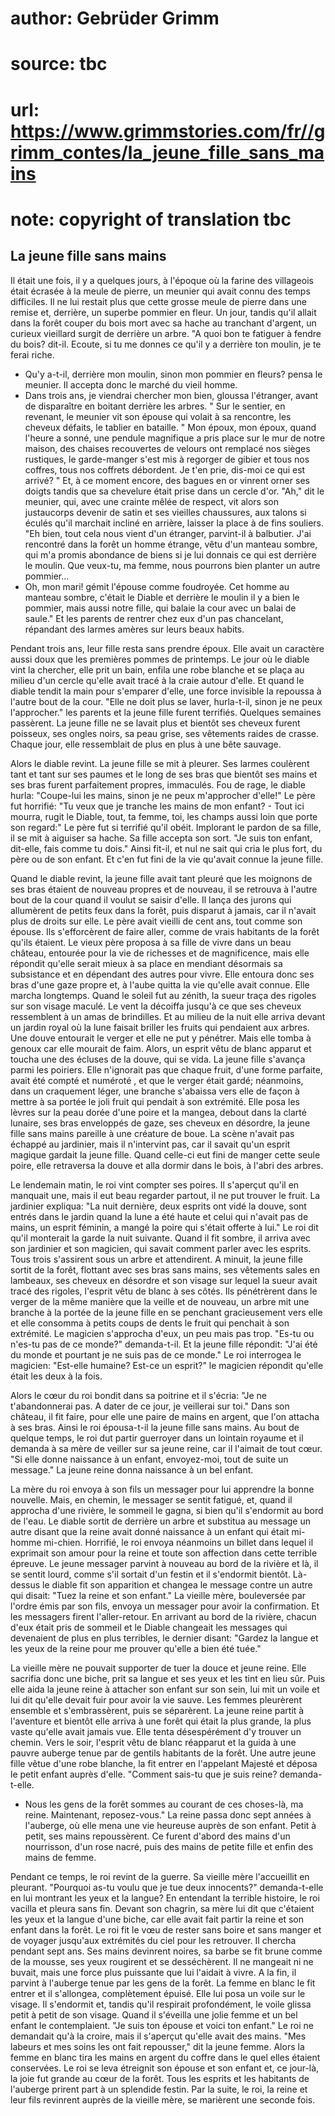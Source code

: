 # author: Gebrüder Grimm
# source: tbc
# url: https://www.grimmstories.com/fr//grimm_contes/la_jeune_fille_sans_mains
# note: copyright of translation tbc

## La jeune fille sans mains 

Il était une fois, il y a quelques jours, à l'époque où la farine des
villageois était écrasée à la meule de pierre, un meunier qui avait
connu des temps difficiles. Il ne lui restait plus que cette grosse
meule de pierre dans une remise et, derrière, un superbe pommier en
fleur. Un jour, tandis qu'il allait dans la forêt couper du bois mort
avec sa hache au tranchant d'argent, un curieux vieillard surgit de
derrière un arbre. "A quoi bon te fatiguer à fendre du bois? dit-il.
Ecoute, si tu me donnes ce qu'il y a derrière ton moulin, je te ferai
riche.
- Qu'y a-t-il, derrière mon moulin, sinon mon pommier en fleurs? pensa
le meunier. Il accepta donc le marché du vieil homme.
- Dans trois ans, je viendrai chercher mon bien, gloussa l'étranger,
avant de disparaître en boitant derrière les arbres. "
Sur le sentier, en revenant, le meunier vit son épouse qui volait à sa
rencontre, les cheveux défaits, le tablier en bataille. " Mon époux,
mon époux, quand l'heure a sonné, une pendule magnifique a pris place
sur le mur de notre maison, des chaises recouvertes de velours ont
remplacé nos sièges rustiques, le garde-manger s'est mis à regorger de
gibier et tous nos coffres, tous nos coffrets débordent. Je t'en prie,
dis-moi ce qui est arrivé? " Et, à ce moment encore, des bagues en or
vinrent orner ses doigts tandis que sa chevelure était prise dans un
cercle d'or. "Ah," dit le meunier, qui, avec une crainte mêlée de
respect, vit alors son justaucorps devenir de satin et ses vieilles
chaussures, aux talons si éculés qu'il marchait incliné en arrière,
laisser la place à de fins souliers. "Eh bien, tout cela nous vient
d'un étranger, parvint-il à balbutier. J'ai rencontré dans la forêt un
homme étrange, vêtu d'un manteau sombre, qui m'a promis abondance de
biens si je lui donnais ce qui est derrière le moulin. Que veux-tu, ma
femme, nous pourrons bien planter un autre pommier...
- Oh, mon mari! gémit l'épouse comme foudroyée. Cet homme au manteau
sombre, c'était le Diable et derrière le moulin il y a bien le pommier,
mais aussi notre fille, qui balaie la cour avec un balai de saule." Et
les parents de rentrer chez eux d'un pas chancelant, répandant des
larmes amères sur leurs beaux habits.

Pendant trois ans, leur fille resta sans prendre époux. Elle avait un
caractère aussi doux que les premières pommes de printemps. Le jour où
le diable vint la chercher, elle prit un bain, enfila une robe blanche
et se plaça au milieu d'un cercle qu'elle avait tracé à la craie
autour d'elle. Et quand le diable tendit la main pour s'emparer
d'elle, une force invisible la repoussa à l'autre bout de la cour.
"Elle ne doit plus se laver, hurla-t-il, sinon je ne peux
l'approcher." les parents et la jeune fille furent terrifiés. Quelques
semaines passèrent. La jeune fille ne se lavait plus et bientôt ses
cheveux furent poisseux, ses ongles noirs, sa peau grise, ses vêtements
raides de crasse. Chaque jour, elle ressemblait de plus en plus à une
bête sauvage.

Alors le diable revint. La jeune fille se mit à pleurer. Ses larmes
coulèrent tant et tant sur ses paumes et le long de ses bras que bientôt
ses mains et ses bras furent parfaitement propres, immaculés. Fou de
rage, le diable hurla: "Coupe-lui les mains, sinon je ne peux
m'approcher d'elle!" Le père fut horrifié: "Tu veux que je tranche
les mains de mon enfant? - Tout ici mourra, rugit le Diable, tout, ta
femme, toi, les champs aussi loin que porte son regard:" Le père fut si
terrifié qu'il obéit. Implorant le pardon de sa fille, il se mit à
aiguiser sa hache. Sa fille accepta son sort. "Je suis ton enfant,
dit-elle, fais comme tu dois." Ainsi fit-il, et nul ne sait qui cria le
plus fort, du père ou de son enfant. Et c'en fut fini de la vie
qu'avait connue la jeune fille.

Quand le diable revint, la jeune fille avait tant pleuré que les
moignons de ses bras étaient de nouveau propres et de nouveau, il se
retrouva à l'autre bout de la cour quand il voulut se saisir d'elle.
Il lança des jurons qui allumèrent de petits feux dans la forêt, puis
disparut à jamais, car il n'avait plus de droits sur elle. Le père
avait vieilli de cent ans, tout comme son épouse. Ils s'efforcèrent de
faire aller, comme de vrais habitants de la forêt qu'ils étaient. Le
vieux père proposa à sa fille de vivre dans un beau château, entourée
pour la vie de richesses et de magnificence, mais elle répondit qu'elle
serait mieux à sa place en mendiant désormais sa subsistance et en
dépendant des autres pour vivre. Elle entoura donc ses bras d'une gaze
propre et, à l'aube quitta la vie qu'elle avait connue. Elle marcha
longtemps. Quand le soleil fut au zénith, la sueur traça des rigoles sur
son visage maculé. Le vent la décoiffa jusqu'à ce que ses cheveux
ressemblent à un amas de brindilles. Et au milieu de la nuit elle arriva
devant un jardin royal où la lune faisait briller les fruits qui
pendaient aux arbres. Une douve entourait le verger et elle ne put y
pénétrer. Mais elle tomba à genoux car elle mourait de faim. Alors, un
esprit vêtu de blanc apparut et toucha une des écluses de la douve, qui
se vida. La jeune fille s'avança parmi les poiriers. Elle n'ignorait
pas que chaque fruit, d'une forme parfaite, avait été compté et
numéroté , et que le verger était gardé; néanmoins, dans un craquement
léger, une branche s'abaissa vers elle de façon à mettre à sa portée le
joli fruit qui pendait à son extrémité. Elle posa les lèvres sur la peau
dorée d'une poire et la mangea, debout dans la clarté lunaire, ses bras
enveloppés de gaze, ses cheveux en désordre, la jeune fille sans mains
pareille à une créature de boue. La scène n'avait pas échappé au
jardinier, mais il n'intervint pas, car il savait qu'un esprit magique
gardait la jeune fille. Quand celle-ci eut fini de manger cette seule
poire, elle retraversa la douve et alla dormir dans le bois, à l'abri
des arbres.

Le lendemain matin, le roi vint compter ses poires. Il s'aperçut qu'il
en manquait une, mais il eut beau regarder partout, il ne put trouver le
fruit. La jardinier expliqua: "La nuit dernière, deux esprits ont vidé
la douve, sont entrés dans le jardin quand la lune a été haute et celui
qui n'avait pas de mains, un esprit féminin, a mangé la poire qui
s'était offerte à lui." Le roi dit qu'il monterait la garde la nuit
suivante. Quand il fit sombre, il arriva avec son jardinier et son
magicien, qui savait comment parler avec les esprits. Tous trois
s'assirent sous un arbre et attendirent. A minuit, la jeune fille
sortit de la forêt, flottant avec ses bras sans mains, ses vêtements
sales en lambeaux, ses cheveux en désordre et son visage sur lequel la
sueur avait tracé des rigoles, l'esprit vêtu de blanc à ses côtés. Ils
pénétrèrent dans le verger de la même manière que la veille et de
nouveau, un arbre mit une branche à la portée de la jeune fille en se
penchant gracieusement vers elle et elle consomma à petits coups de
dents le fruit qui penchait à son extrémité. Le magicien s'approcha
d'eux, un peu mais pas trop. "Es-tu ou n'es-tu pas de ce monde?"
demanda-t-il. Et la jeune fille répondit: "J'ai été du monde et
pourtant je ne suis pas de ce monde." Le roi interrogea le magicien:
"Est-elle humaine? Est-ce un esprit?" le magicien répondit qu'elle
était les deux à la fois.

Alors le cœur du roi bondit dans sa poitrine et il s'écria: "Je ne
t'abandonnerai pas. A dater de ce jour, je veillerai sur toi." Dans
son château, il fit faire, pour elle une paire de mains en argent, que
l'on attacha à ses bras. Ainsi le roi épousa-t-il la jeune fille sans
mains. Au bout de quelque temps, le roi dut partir guerroyer dans un
lointain royaume et il demanda à sa mère de veiller sur sa jeune reine,
car il l'aimait de tout cœur. "Si elle donne naissance à un enfant,
envoyez-moi, tout de suite un message." La jeune reine donna naissance
à un bel enfant.

La mère du roi envoya à son fils un messager pour lui apprendre la bonne
nouvelle. Mais, en chemin, le messager se sentit fatigué, et, quand il
approcha d'une rivière, le sommeil le gagna, si bien qu'il s'endormit
au bord de l'eau. Le diable sortit de derrière un arbre et substitua au
message un autre disant que la reine avait donné naissance à un enfant
qui était mi-homme mi-chien. Horrifié, le roi envoya néanmoins un billet
dans lequel il exprimait son amour pour la reine et toute son affection
dans cette terrible épreuve. Le jeune messager parvint à nouveau au bord
de la rivière et là, il se sentit lourd, comme s'il sortait d'un
festin et il s'endormit bientôt. Là-dessus le diable fit son apparition
et changea le message contre un autre qui disait: "Tuez la reine et son
enfant." La vieille mère, bouleversée par l'ordre émis par son fils,
envoya un messager pour avoir la confirmation. Et les messagers firent
l'aller-retour. En arrivant au bord de la rivière, chacun d'eux était
pris de sommeil et le Diable changeait les messages qui devenaient de
plus en plus terribles, le dernier disant: "Gardez la langue et les
yeux de la reine pour me prouver qu'elle a bien été tuée."

La vieille mère ne pouvait supporter de tuer la douce et jeune reine.
Elle sacrifia donc une biche, prit sa langue et ses yeux et les tint en
lieu sûr. Puis elle aida la jeune reine à attacher son enfant sur son
sein, lui mit un voile et lui dit qu'elle devait fuir pour avoir la vie
sauve. Les femmes pleurèrent ensemble et s'embrassèrent, puis se
séparèrent. La jeune reine partit à l'aventure et bientôt elle arriva à
une forêt qui était la plus grande, la plus vaste qu'elle avait jamais
vue. Elle tenta désespérément d'y trouver un chemin. Vers le soir,
l'esprit vêtu de blanc réapparut et la guida à une pauvre auberge tenue
par de gentils habitants de la forêt. Une autre jeune fille vêtue d'une
robe blanche, la fit entrer en l'appelant Majesté et déposa le petit
enfant auprès d'elle. "Comment sais-tu que je suis reine?
demanda-t-elle.
- Nous les gens de la forêt sommes au courant de ces choses-là, ma
reine. Maintenant, reposez-vous." La reine passa donc sept années à
l'auberge, où elle mena une vie heureuse auprès de son enfant. Petit à
petit, ses mains repoussèrent. Ce furent d'abord des mains d'un
nourrisson, d'un rose nacré, puis des mains de petite fille et enfin
des mains de femme.

Pendant ce temps, le roi revint de la guerre. Sa vieille mère
l'accueillit en pleurant. "Pourquoi as-tu voulu que je tue deux
innocents?" demanda-t-elle en lui montrant les yeux et la langue? En
entendant la terrible histoire, le roi vacilla et pleura sans fin.
Devant son chagrin, sa mère lui dit que c'étaient les yeux et la langue
d'une biche, car elle avait fait partir la reine et son enfant dans la
forêt. Le roi fit le vœu de rester sans boire et sans manger et de
voyager jusqu'aux extrémités du ciel pour les retrouver. Il chercha
pendant sept ans. Ses mains devinrent noires, sa barbe se fit brune
comme de la mousse, ses yeux rougirent et se desséchèrent. Il ne
mangeait ni ne buvait, mais une force plus puissante que lui l'aidait à
vivre. A la fin, il parvint à l'auberge tenue par les gens de la forêt.
La femme en blanc le fit entrer et il s'allongea, complètement épuisé.
Elle lui posa un voile sur le visage. Il s'endormit et, tandis qu'il
respirait profondément, le voile glissa petit à petit de son visage.
Quand il s'éveilla une jolie femme et un bel enfant le contemplaient.
"Je suis ton épouse et voici ton enfant." Le roi ne demandait qu'à la
croire, mais il s'aperçut qu'elle avait des mains. "Mes labeurs et
mes soins les ont fait repousser," dit la jeune femme. Alors la femme
en blanc tira les mains en argent du coffre dans le quel elles étaient
conservées. Le roi se leva étreignit son épouse et son enfant et, ce
jour-là, la joie fut grande au cœur de la forêt. Tous les esprits et les
habitants de l'auberge prirent part à un splendide festin. Par la
suite, le roi, la reine et leur fils revinrent auprès de la vieille
mère, se marièrent une seconde fois.
